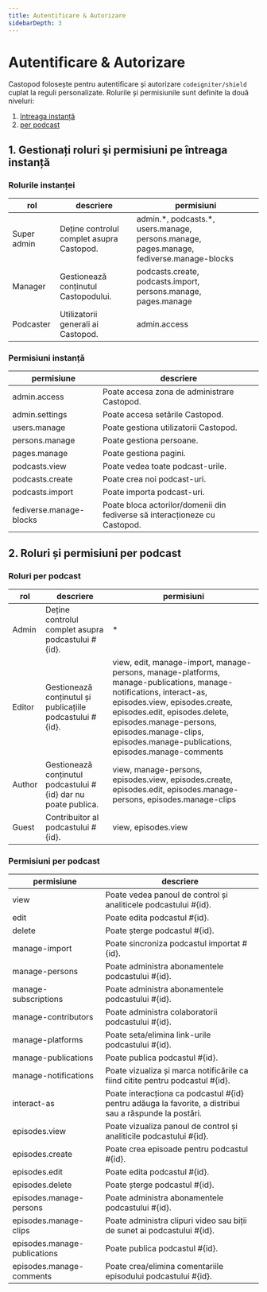 ```yaml
---
title: Autentificare & Autorizare
sidebarDepth: 3
---
```


# Autentificare & Autorizare

Castopod folosește pentru autentificare și autorizare `codeigniter/shield`
cuplat la reguli personalizate. Rolurile și permisiunile sunt definite la două
niveluri:

1. [întreaga instanță](#1-instance-wide-roles-and-permissions)
2. [per podcast](#2-per-podcast-roles-and-permissions)

## 1. Gestionați roluri şi permisiuni pe întreaga instanță

### Rolurile instanței

<!-- AUTH-INSTANCE-ROLES-LIST:START - Do not remove or modify this section -->

| rol         | descriere                                 | permisiuni                                                                                 |
| ----------- | ----------------------------------------- | ------------------------------------------------------------------------------------------ |
| Super admin | Deține controlul complet asupra Castopod. | admin.\*, podcasts.\*, users.manage, persons.manage, pages.manage, fediverse.manage-blocks |
| Manager     | Gestionează conținutul Castopodului.      | podcasts.create, podcasts.import, persons.manage, pages.manage                             |
| Podcaster   | Utilizatorii generali ai Castopod.        | admin.access                                                                               |

<!-- AUTH-INSTANCE-ROLES-LIST:END -->

### Permisiuni instanță

<!-- AUTH-INSTANCE-PERMISSIONS-LIST:START - Do not remove or modify this section -->

| permisiune              | descriere                                                                  |
| ----------------------- | -------------------------------------------------------------------------- |
| admin.access            | Poate accesa zona de administrare Castopod.                                |
| admin.settings          | Poate accesa setările Castopod.                                            |
| users.manage            | Poate gestiona utilizatorii Castopod.                                      |
| persons.manage          | Poate gestiona persoane.                                                   |
| pages.manage            | Poate gestiona pagini.                                                     |
| podcasts.view           | Poate vedea toate podcast-urile.                                           |
| podcasts.create         | Poate crea noi podcast-uri.                                                |
| podcasts.import         | Poate importa podcast-uri.                                                 |
| fediverse.manage-blocks | Poate bloca actorilor/domenii din fediverse să interacționeze cu Castopod. |

<!-- AUTH-INSTANCE-PERMISSIONS-LIST:END -->

## 2. Roluri și permisiuni per podcast

### Roluri per podcast

<!-- AUTH-PODCAST-ROLES-LIST:START - Do not remove or modify this section -->

| rol    | descriere                                                      | permisiuni                                                                                                                                                                                                                                                                                  |
| ------ | -------------------------------------------------------------- | ------------------------------------------------------------------------------------------------------------------------------------------------------------------------------------------------------------------------------------------------------------------------------------------- |
| Admin  | Deține controlul complet asupra podcastului #{id}.             | \*                                                                                                                                                                                                                                                                                          |
| Editor | Gestionează conținutul și publicațiile podcastului #{id}.      | view, edit, manage-import, manage-persons, manage-platforms, manage-publications, manage-notifications, interact-as, episodes.view, episodes.create, episodes.edit, episodes.delete, episodes.manage-persons, episodes.manage-clips, episodes.manage-publications, episodes.manage-comments |
| Author | Gestionează conținutul podcastului #{id} dar nu poate publica. | view, manage-persons, episodes.view, episodes.create, episodes.edit, episodes.manage-persons, episodes.manage-clips                                                                                                                                                                         |
| Guest  | Contribuitor al podcastului #{id}.                             | view, episodes.view                                                                                                                                                                                                                                                                         |

<!-- AUTH-PODCAST-ROLES-LIST:END -->

### Permisiuni per podcast

<!-- AUTH-PODCAST-PERMISSIONS-LIST:START - Do not remove or modify this section -->

| permisiune                   | descriere                                                                                               |
| ---------------------------- | ------------------------------------------------------------------------------------------------------- |
| view                         | Poate vedea panoul de control și analiticele podcastului #{id}.                                         |
| edit                         | Poate edita podcastul #{id}.                                                                            |
| delete                       | Poate șterge podcastul #{id}.                                                                           |
| manage-import                | Poate sincroniza podcastul importat #{id}.                                                              |
| manage-persons               | Poate administra abonamentele podcastului #{id}.                                                        |
| manage-subscriptions         | Poate administra abonamentele podcastului #{id}.                                                        |
| manage-contributors          | Poate administra colaboratorii podcastului #{id}.                                                       |
| manage-platforms             | Poate seta/elimina link-urile podcastului #{id}.                                                        |
| manage-publications          | Poate publica podcastul #{id}.                                                                          |
| manage-notifications         | Poate vizualiza și marca notificările ca fiind citite pentru podcastul #{id}.                           |
| interact-as                  | Poate interacționa ca podcastul #{id} pentru adăuga la favorite, a distribui sau a răspunde la postări. |
| episodes.view                | Poate vizualiza panoul de control și analiticile podcastului #{id}.                                     |
| episodes.create              | Poate crea episoade pentru podcastul #{id}.                                                             |
| episodes.edit                | Poate edita podcastul #{id}.                                                                            |
| episodes.delete              | Poate șterge podcastul #{id}.                                                                           |
| episodes.manage-persons      | Poate administra abonamentele podcastului #{id}.                                                        |
| episodes.manage-clips        | Poate administra clipuri video sau biții de sunet ai podcastului #{id}.                                 |
| episodes.manage-publications | Poate publica podcastul #{id}.                                                                          |
| episodes.manage-comments     | Poate crea/elimina comentariile episodului podcastului #{id}.                                           |

<!-- AUTH-PODCAST-PERMISSIONS-LIST:END -->
